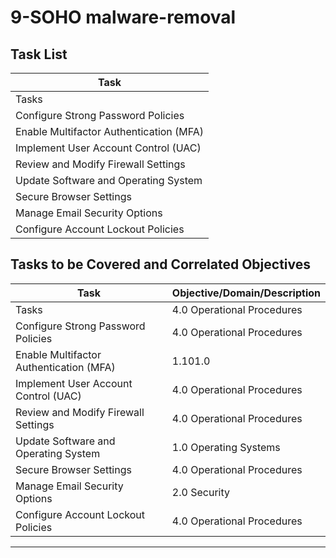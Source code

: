 # 9-SOHO malware-removal

## Task List

| Task                           |
|--------------------------------|
| Tasks                         |
| Configure Strong Password Policies |
| Enable Multifactor Authentication (MFA) |
| Implement User Account Control (UAC) |
| Review and Modify Firewall Settings |
| Update Software and Operating System |
| Secure Browser Settings        |
| Manage Email Security Options |
| Configure Account Lockout Policies |

## Tasks to be Covered and Correlated Objectives

| Task                           | Objective/Domain/Description                                      |
|--------------------------------|------------------------------------------------------------------|
| Tasks                         | 4.0 Operational Procedures                                        |
| Configure Strong Password Policies | 4.0 Operational Procedures                                    |
| Enable Multifactor Authentication (MFA) | 1.101.0  |  Operating Systems: Given a scenario, install and configure cloud-based productivity tools.     . |
| Implement User Account Control (UAC) | 4.0 Operational Procedures                                 |
| Review and Modify Firewall Settings | 4.0 Operational Procedures                                   |
| Update Software and Operating System | 1.0 Operating Systems                                      |
| Secure Browser Settings        | 4.0 Operational Procedures                                        |
| Manage Email Security Options | 2.0 Security                                                     |
| Configure Account Lockout Policies | 4.0 Operational Procedures                                   |

---


